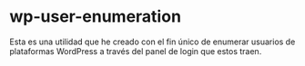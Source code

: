 # wp-user-enumeration
Esta es una utilidad que he creado con el fin único de enumerar usuarios de plataformas WordPress a través del panel de login que estos traen.
